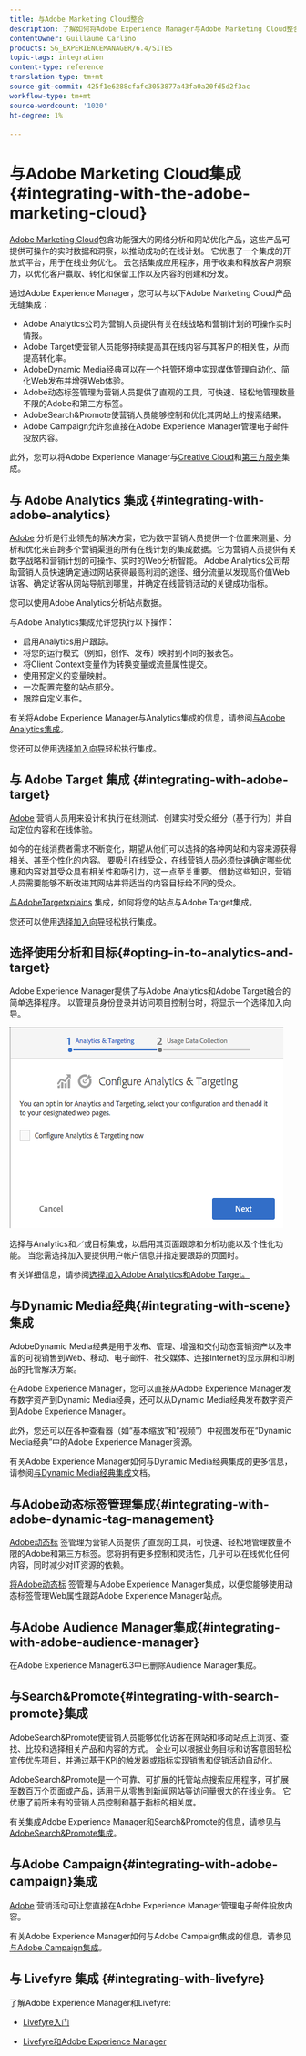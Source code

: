 ```yaml
---
title: 与Adobe Marketing Cloud整合
description: 了解如何将Adobe Experience Manager与Adobe Marketing Cloud整合。
contentOwner: Guillaume Carlino
products: SG_EXPERIENCEMANAGER/6.4/SITES
topic-tags: integration
content-type: reference
translation-type: tm+mt
source-git-commit: 425f1e6288cfafc3053877a43fa0a20fd5d2f3ac
workflow-type: tm+mt
source-wordcount: '1020'
ht-degree: 1%

---
```



# 与Adobe Marketing Cloud集成{#integrating-with-the-adobe-marketing-cloud}

[Adobe Marketing Cloud](https://www.adobe.com/solutions/digital-marketing.html)包含功能强大的网络分析和网站优化产品，这些产品可提供可操作的实时数据和洞察，以推动成功的在线计划。 它优惠了一个集成的开放式平台，用于在线业务优化。 云包括集成应用程序，用于收集和释放客户洞察力，以优化客户赢取、转化和保留工作以及内容的创建和分发。

通过Adobe Experience Manager，您可以与以下Adobe Marketing Cloud产品无缝集成：

* Adobe Analytics公司为营销人员提供有关在线战略和营销计划的可操作实时情报。
* Adobe Target使营销人员能够持续提高其在线内容与其客户的相关性，从而提高转化率。
* AdobeDynamic Media经典可以在一个托管环境中实现媒体管理自动化、简化Web发布并增强Web体验。
* Adobe动态标签管理为营销人员提供了直观的工具，可快速、轻松地管理数量不限的Adobe和第三方标签。
* AdobeSearch&amp;Promote使营销人员能够控制和优化其网站上的搜索结果。
* Adobe Campaign允许您直接在Adobe Experience Manager管理电子邮件投放内容。

此外，您可以将Adobe Experience Manager与[Creative Cloud](/help/assets/aem-cc-integration-best-practices.md)和[第三方服务](/help/sites-administering/third-party-services.md)集成。

## 与 Adobe Analytics 集成 {#integrating-with-adobe-analytics}

[Adobe](https://www.omniture.com/en/products/analytics/sitecatalyst) 分析是行业领先的解决方案，它为数字营销人员提供一个位置来测量、分析和优化来自跨多个营销渠道的所有在线计划的集成数据。它为营销人员提供有关数字战略和营销计划的可操作、实时的Web分析智能。 Adobe Analytics公司帮助营销人员快速确定通过网站获得最高利润的途径、细分流量以发现高价值Web访客、确定访客从网站导航到哪里，并确定在线营销活动的关键成功指标。

您可以使用Adobe Analytics分析站点数据。

与Adobe Analytics集成允许您执行以下操作：

* 启用Analytics用户跟踪。
* 将您的运行模式（例如，创作、发布）映射到不同的报表包。
* 将Client Context变量作为转换变量或流量属性提交。
* 使用预定义的变量映射。
* 一次配置完整的站点部分。
* 跟踪自定义事件。

有关将Adobe Experience Manager与Analytics集成的信息，请参阅[与Adobe Analytics集成](/help/sites-administering/adobeanalytics.md)。

您还可以使用[选择加入向导](/help/sites-administering/opt-in.md)轻松执行集成。

## 与 Adobe Target 集成 {#integrating-with-adobe-target}

[Adobe](https://www.omniture.com/en/products/conversion/test-and-target) 营销人员用来设计和执行在线测试、创建实时受众细分（基于行为）并自动定位内容和在线体验。

如今的在线消费者需求不断变化，期望从他们可以选择的各种网站和内容来源获得相关、甚至个性化的内容。 要吸引在线受众，在线营销人员必须快速确定哪些优惠和内容对其受众具有相关性和吸引力，这一点至关重要。 借助这些知识，营销人员需要能够不断改进其网站并将适当的内容目标给不同的受众。

[与AdobeTargetxplains](/help/sites-administering/target.md) 集成，如何将您的站点与Adobe Target集成。

您还可以使用[选择加入向导](/help/sites-administering/opt-in.md)轻松执行集成。

## 选择使用分析和目标{#opting-in-to-analytics-and-target}

Adobe Experience Manager提供了与Adobe Analytics和Adobe Target融合的简单选择程序。 以管理员身份登录并访问项目控制台时，将显示一个选择加入向导。

![chlimage_1-107](assets/chlimage_1-107.png)

选择与Analytics和／或目标集成，以启用其页面跟踪和分析功能以及个性化功能。 当您需选择加入要提供用户帐户信息并指定要跟踪的页面时。

有关详细信息，请参阅[选择加入Adobe Analytics和Adobe Target。](/help/sites-administering/opt-in.md)

## 与Dynamic Media经典{#integrating-with-scene}集成

AdobeDynamic Media经典是用于发布、管理、增强和交付动态营销资产以及丰富的可视销售到Web、移动、电子邮件、社交媒体、连接Internet的显示屏和印刷品的托管解决方案。

在Adobe Experience Manager，您可以直接从Adobe Experience Manager发布数字资产到Dynamic Media经典，还可以从Dynamic Media经典发布数字资产到Adobe Experience Manager。

此外，您还可以在各种查看器（如“基本缩放”和“视频”）中视图发布在“Dynamic Media经典”中的Adobe Experience Manager资源。

有关Adobe Experience Manager如何与Dynamic Media经典集成的更多信息，请参阅[与Dynamic Media经典集成](/help/sites-administering/scene7.md)文档。

## 与Adobe动态标签管理集成{#integrating-with-adobe-dynamic-tag-management}

[Adobe动态标](https://www.adobe.com/solutions/digital-marketing/dynamic-tag-management.html) 签管理为营销人员提供了直观的工具，可快速、轻松地管理数量不限的Adobe和第三方标签。您将拥有更多控制和灵活性，几乎可以在线优化任何内容，同时减少对IT资源的依赖。

[将Adobe动态标](/help/sites-administering/dtm.md) 签管理与Adobe Experience Manager集成，以便您能够使用动态标签管理Web属性跟踪Adobe Experience Manager站点。

## 与Adobe Audience Manager集成{#integrating-with-adobe-audience-manager}

在Adobe Experience Manager6.3中已删除Audience Manager集成。

## 与Search&amp;Promote{#integrating-with-search-promote}集成

AdobeSearch&amp;Promote使营销人员能够优化访客在网站和移动站点上浏览、查找、比较和选择相关产品和内容的方式。 企业可以根据业务目标和访客意图轻松宣传优先项目，并通过基于KPI的触发器或指标实现销售和促销活动自动化。

AdobeSearch&amp;Promote是一个可靠、可扩展的托管站点搜索应用程序，可扩展至数百万个页面或产品，适用于从零售到新闻网站等访问量很大的在线业务。 它优惠了前所未有的营销人员控制和基于指标的相关度。

有关集成Adobe Experience Manager和Search&amp;Promote的信息，请参见[与AdobeSearch&amp;Promote集成](/help/sites-administering/search-and-promote.md)。

## 与Adobe Campaign{#integrating-with-adobe-campaign}集成

[Adobe](https://www.adobe.com/solutions/campaign-management.html) 营销活动可让您直接在Adobe Experience Manager管理电子邮件投放内容。

有关Adobe Experience Manager如何与Adobe Campaign集成的信息，请参见[与Adobe Campaign集成](/help/sites-administering/campaignstandard.md)。

## 与 Livefyre 集成 {#integrating-with-livefyre}

了解Adobe Experience Manager和Livefyre:

* [Livefyre入门](https://answers.livefyre.com/developers/getting-started)

* [Livefyre和Adobe Experience Manager](https://answers.livefyre.com/product/livefyre-for-adobe-experience-manager-aem/livefyre-for-adobe-experience-manager/)


